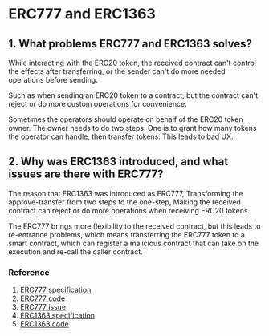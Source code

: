 # ERC777 and ERC1363


## 1. What problems ERC777 and ERC1363 solves?

While interacting with the ERC20 token, the received contract can't control the effects after transferring, or the sender can't do more needed operations before sending. 
    
Such as when sending an ERC20 token to a contract, but the contract can't reject or do more custom operations for convenience.

Sometimes the operators should operate on behalf of the ERC20 token owner. The owner needs to do two steps. One is to grant how many tokens the operator can handle, then transfer tokens. This leads to bad UX.     

    

## 2. Why was ERC1363 introduced, and what issues are there with ERC777?

The reason that ERC1363 was introduced as ERC777, Transforming the approve-transfer from two steps to the one-step, Making the received contract can reject or do more operations when receiving ERC20 tokens.

The ERC777 brings more flexibility to the received contract, but this leads to re-entrance problems, which means transferring the ERC777 token to a smart contract, which can register a malicious contract that can take on the execution and re-call the caller contract.


### Reference

1. [ERC777 specification](https://eips.ethereum.org/EIPS/eip-777)
2. [ERC777 code](https://github.com/OpenZeppelin/openzeppelin-contracts/blob/release-v4.9/contracts/token/ERC777/ERC777.sol)
3. [ERC777 issue](https://github.com/OpenZeppelin/openzeppelin-contracts/issues/2620)
3. [ERC1363 specification](https://eips.ethereum.org/EIPS/eip-1363)
4. [ERC1363 code](https://github.com/vittominacori/erc1363-payable-token/tree/master/contracts/token/ERC1363)

 


